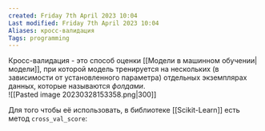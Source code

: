```yaml
---
created: Friday 7th April 2023 10:04
Last modified: Friday 7th April 2023 10:04
Aliases: кросс-валидация
Tags: programming
---
```


Кросс-валидация - это способ оценки [[Модели в машинном обучении|модели]], при которой модель тренируется на нескольких (в зависимости от установленного параметра) отдельных экземплярах данных, которые называются *фолдами*.  
![[Pasted image 20230328153358.png|300]]

Для того чтобы её использовать, в библиотеке [[Scikit-Learn]] есть метод `cross_val_score`:

